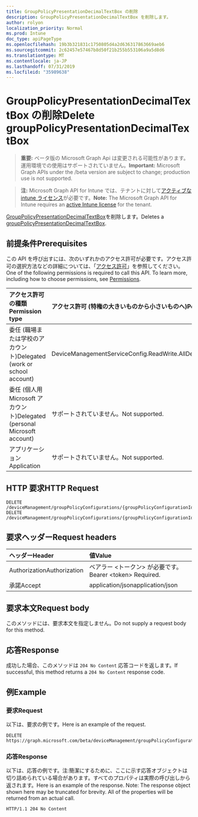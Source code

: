 ```yaml
---
title: GroupPolicyPresentationDecimalTextBox の削除
description: GroupPolicyPresentationDecimalTextBox を削除します。
author: rolyon
localization_priority: Normal
ms.prod: Intune
doc_type: apiPageType
ms.openlocfilehash: 19b3b321831c1750805d4a2d636317863669aeb6
ms.sourcegitcommit: 2c62457e57467b8d50f21b255b553106a9a5d8d6
ms.translationtype: MT
ms.contentlocale: ja-JP
ms.lasthandoff: 07/31/2019
ms.locfileid: "35989638"
---
```

# <a name="delete-grouppolicypresentationdecimaltextbox"></a><span data-ttu-id="198c2-103">GroupPolicyPresentationDecimalTextBox の削除</span><span class="sxs-lookup"><span data-stu-id="198c2-103">Delete groupPolicyPresentationDecimalTextBox</span></span>

> <span data-ttu-id="198c2-104">**重要:** ベータ版の Microsoft Graph Api は変更される可能性があります。運用環境での使用はサポートされていません。</span><span class="sxs-lookup"><span data-stu-id="198c2-104">**Important:** Microsoft Graph APIs under the /beta version are subject to change; production use is not supported.</span></span>

> <span data-ttu-id="198c2-105">**注:** Microsoft Graph API for Intune では、テナントに対して[アクティブな intune ライセンス](https://go.microsoft.com/fwlink/?linkid=839381)が必要です。</span><span class="sxs-lookup"><span data-stu-id="198c2-105">**Note:** The Microsoft Graph API for Intune requires an [active Intune license](https://go.microsoft.com/fwlink/?linkid=839381) for the tenant.</span></span>

<span data-ttu-id="198c2-106">[GroupPolicyPresentationDecimalTextBox](../resources/intune-grouppolicy-grouppolicypresentationdecimaltextbox.md)を削除します。</span><span class="sxs-lookup"><span data-stu-id="198c2-106">Deletes a [groupPolicyPresentationDecimalTextBox](../resources/intune-grouppolicy-grouppolicypresentationdecimaltextbox.md).</span></span>

## <a name="prerequisites"></a><span data-ttu-id="198c2-107">前提条件</span><span class="sxs-lookup"><span data-stu-id="198c2-107">Prerequisites</span></span>
<span data-ttu-id="198c2-p101">この API を呼び出すには、次のいずれかのアクセス許可が必要です。アクセス許可の選択方法などの詳細については、「[アクセス許可](/graph/permissions-reference)」を参照してください。</span><span class="sxs-lookup"><span data-stu-id="198c2-p101">One of the following permissions is required to call this API. To learn more, including how to choose permissions, see [Permissions](/graph/permissions-reference).</span></span>

|<span data-ttu-id="198c2-110">アクセス許可の種類</span><span class="sxs-lookup"><span data-stu-id="198c2-110">Permission type</span></span>|<span data-ttu-id="198c2-111">アクセス許可 (特権の大きいものから小さいものへ)</span><span class="sxs-lookup"><span data-stu-id="198c2-111">Permissions (from most to least privileged)</span></span>|
|:---|:---|
|<span data-ttu-id="198c2-112">委任 (職場または学校のアカウント)</span><span class="sxs-lookup"><span data-stu-id="198c2-112">Delegated (work or school account)</span></span>|<span data-ttu-id="198c2-113">DeviceManagementServiceConfig.ReadWrite.All</span><span class="sxs-lookup"><span data-stu-id="198c2-113">DeviceManagementServiceConfig.ReadWrite.All</span></span>|
|<span data-ttu-id="198c2-114">委任 (個人用 Microsoft アカウント)</span><span class="sxs-lookup"><span data-stu-id="198c2-114">Delegated (personal Microsoft account)</span></span>|<span data-ttu-id="198c2-115">サポートされていません。</span><span class="sxs-lookup"><span data-stu-id="198c2-115">Not supported.</span></span>|
|<span data-ttu-id="198c2-116">アプリケーション</span><span class="sxs-lookup"><span data-stu-id="198c2-116">Application</span></span>|<span data-ttu-id="198c2-117">サポートされていません。</span><span class="sxs-lookup"><span data-stu-id="198c2-117">Not supported.</span></span>|

## <a name="http-request"></a><span data-ttu-id="198c2-118">HTTP 要求</span><span class="sxs-lookup"><span data-stu-id="198c2-118">HTTP Request</span></span>
<!-- {
  "blockType": "ignored"
}
-->
``` http
DELETE /deviceManagement/groupPolicyConfigurations/{groupPolicyConfigurationId}/definitionValues/{groupPolicyDefinitionValueId}/presentationValues/{groupPolicyPresentationValueId}/presentation
DELETE /deviceManagement/groupPolicyConfigurations/{groupPolicyConfigurationId}/definitionValues/{groupPolicyDefinitionValueId}/presentationValues/{groupPolicyPresentationValueId}/presentation/definition/presentations/{groupPolicyPresentationId}
```

## <a name="request-headers"></a><span data-ttu-id="198c2-119">要求ヘッダー</span><span class="sxs-lookup"><span data-stu-id="198c2-119">Request headers</span></span>
|<span data-ttu-id="198c2-120">ヘッダー</span><span class="sxs-lookup"><span data-stu-id="198c2-120">Header</span></span>|<span data-ttu-id="198c2-121">値</span><span class="sxs-lookup"><span data-stu-id="198c2-121">Value</span></span>|
|:---|:---|
|<span data-ttu-id="198c2-122">Authorization</span><span class="sxs-lookup"><span data-stu-id="198c2-122">Authorization</span></span>|<span data-ttu-id="198c2-123">ベアラー &lt;トークン&gt; が必要です。</span><span class="sxs-lookup"><span data-stu-id="198c2-123">Bearer &lt;token&gt; Required.</span></span>|
|<span data-ttu-id="198c2-124">承諾</span><span class="sxs-lookup"><span data-stu-id="198c2-124">Accept</span></span>|<span data-ttu-id="198c2-125">application/json</span><span class="sxs-lookup"><span data-stu-id="198c2-125">application/json</span></span>|

## <a name="request-body"></a><span data-ttu-id="198c2-126">要求本文</span><span class="sxs-lookup"><span data-stu-id="198c2-126">Request body</span></span>
<span data-ttu-id="198c2-127">このメソッドには、要求本文を指定しません。</span><span class="sxs-lookup"><span data-stu-id="198c2-127">Do not supply a request body for this method.</span></span>

## <a name="response"></a><span data-ttu-id="198c2-128">応答</span><span class="sxs-lookup"><span data-stu-id="198c2-128">Response</span></span>
<span data-ttu-id="198c2-129">成功した場合、このメソッドは `204 No Content` 応答コードを返します。</span><span class="sxs-lookup"><span data-stu-id="198c2-129">If successful, this method returns a `204 No Content` response code.</span></span>

## <a name="example"></a><span data-ttu-id="198c2-130">例</span><span class="sxs-lookup"><span data-stu-id="198c2-130">Example</span></span>

### <a name="request"></a><span data-ttu-id="198c2-131">要求</span><span class="sxs-lookup"><span data-stu-id="198c2-131">Request</span></span>
<span data-ttu-id="198c2-132">以下は、要求の例です。</span><span class="sxs-lookup"><span data-stu-id="198c2-132">Here is an example of the request.</span></span>
``` http
DELETE https://graph.microsoft.com/beta/deviceManagement/groupPolicyConfigurations/{groupPolicyConfigurationId}/definitionValues/{groupPolicyDefinitionValueId}/presentationValues/{groupPolicyPresentationValueId}/presentation
```

### <a name="response"></a><span data-ttu-id="198c2-133">応答</span><span class="sxs-lookup"><span data-stu-id="198c2-133">Response</span></span>
<span data-ttu-id="198c2-p102">以下は、応答の例です。注:簡潔にするために、ここに示す応答オブジェクトは切り詰められている場合があります。すべてのプロパティは実際の呼び出しから返されます。</span><span class="sxs-lookup"><span data-stu-id="198c2-p102">Here is an example of the response. Note: The response object shown here may be truncated for brevity. All of the properties will be returned from an actual call.</span></span>
``` http
HTTP/1.1 204 No Content
```





